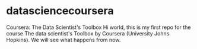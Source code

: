# datasciencecoursera
Coursera: The Data Scientist's Toolbox 
Hi world, this is my first repo for the course The data scientist's Toolbox by Coursera (University Johns Hopkins).
We will see what happens from now.
